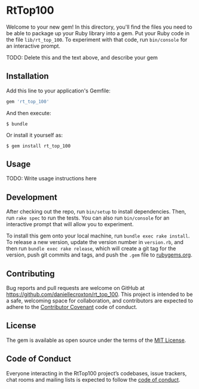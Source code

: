 # RtTop100

Welcome to your new gem! In this directory, you'll find the files you need to be able to package up your Ruby library into a gem. Put your Ruby code in the file `lib/rt_top_100`. To experiment with that code, run `bin/console` for an interactive prompt.

TODO: Delete this and the text above, and describe your gem

## Installation

Add this line to your application's Gemfile:

```ruby
gem 'rt_top_100'
```

And then execute:

    $ bundle

Or install it yourself as:

    $ gem install rt_top_100

## Usage

TODO: Write usage instructions here

## Development

After checking out the repo, run `bin/setup` to install dependencies. Then, run `rake spec` to run the tests. You can also run `bin/console` for an interactive prompt that will allow you to experiment.

To install this gem onto your local machine, run `bundle exec rake install`. To release a new version, update the version number in `version.rb`, and then run `bundle exec rake release`, which will create a git tag for the version, push git commits and tags, and push the `.gem` file to [rubygems.org](https://rubygems.org).

## Contributing

Bug reports and pull requests are welcome on GitHub at https://github.com/daniellecroxton/rt_top_100. This project is intended to be a safe, welcoming space for collaboration, and contributors are expected to adhere to the [Contributor Covenant](http://contributor-covenant.org) code of conduct.

## License

The gem is available as open source under the terms of the [MIT License](http://opensource.org/licenses/MIT).

## Code of Conduct

Everyone interacting in the RtTop100 project’s codebases, issue trackers, chat rooms and mailing lists is expected to follow the [code of conduct](https://github.com/daniellecroxton/rt_top_100/blob/master/CODE_OF_CONDUCT.md).
